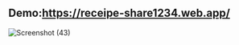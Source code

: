 ## Demo:https://receipe-share1234.web.app/

 ![Screenshot (43)](https://user-images.githubusercontent.com/56873740/126302752-c49fe755-201f-43ae-9dc0-f3cf01ef5f77.png)

